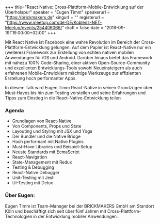 +++
title="React Native: Cross-Plattform-Mobile-Entwicklung auf der Überholspur"
speaker = "Eugen Timm"
speakerurl = "https://brickmakers.de"
xingurl = ""
registerurl = "https://www.meetup.com/de-DE/Koblenz-NET-Meetup/events/254406066/"
draft = false
date = "2018-09-19T19:00:00+02:00"
+++

Mit React Native ist Facebook eine wahre Revolution im Bereich der Cross-Plattform-Entwicklung gelungen. Auf dem Papier ist React-Native nur ein (weiteres) Framework zur Erstellung von echten nativen mobilen Anwendungen für iOS und Android. Darüber hinaus bietet das Framework mit nahezu 100% Code-Sharing, einer aktiven Open-Source-Community und exzellenten Entwicklungs-Tools sowohl Neueinsteigern als auch erfahrenen Mobile-Entwicklern mächtige Werkzeuge zur effizienten Erstellung hoch performanter Apps.

In diesem Talk wird Eugen Timm React-Native in seinen Grundzügen über Must-Haves bis hin zum Testing vorstellen und seine Erfahrungen und Tipps zum Einstieg in die React-Native-Entwicklung teilen


### Agenda
- Grundlagen von React-Native
- Von Components, Props und State
- Layouting und Styling mit JSX und Yoga
- Der Bundler und die Native Bridge
- Hoch performant mit Native Plugins
- Must-Have Libraries und Beispiel-Setup
- Neuste Standards mit EcmaScript
- React-Navigation
- State-Management mit Redux
- Testing & Debugging
- React-Native Debugger
- Unit-Testing mit Jest
- UI-Testing mit Detox

### Über Eugen:

Eugen Timm ist Team-Manager bei der BRICKMAKERS GmbH am Standort Köln und beschäftigt sich seit über fünf Jahren mit Cross-Plattform-Technologien in der Entwicklung mobiler Anwendungen.